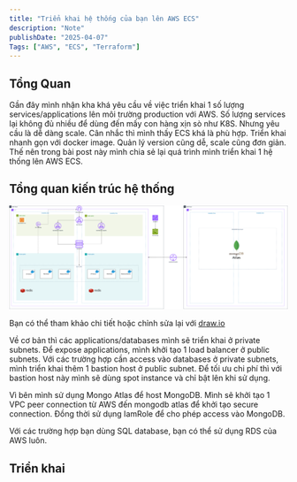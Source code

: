```yaml
---
title: "Triển khai hệ thống của bạn lên AWS ECS"
description: "Note"
publishDate: "2025-04-07"
Tags: ["AWS", "ECS", "Terraform"]
---
```


## Tổng Quan

Gần đây mình nhận kha khá yêu cầu về việc triển khai 1 số lượng services/applications lên môi trường production với AWS. Số lượng services lại không đủ nhiều để dùng đến mấy con hàng xịn sò như K8S. Nhưng yêu cầu là dễ dàng scale. Cân nhắc thì mình thấy ECS khá là phù hợp. Triển khai nhanh gọn với docker image. Quản lý version cũng dễ, scale cũng đơn giản. Thế nên trong bài post này mình chia sẻ lại quá trình mình triển khai 1 hệ thống lên AWS ECS.

## Tổng quan kiến trúc hệ thống

![system-architecture](./architecture.png)

Bạn có thể tham khảo chi tiết hoặc chỉnh sửa lại với [draw.io](https://drive.google.com/file/d/1HMUh1GcFb7kLKzcrpXw5GpCoIx_3XE-O/view?usp=sharing)

Về cơ bản thì các applications/databases mình sẽ triển khai ở private subnets. Để expose applications, mình khởi tạo 1 load balancer ở public subnets.
Với các trường hợp cần access vào databases ở private subnets, mình triển khai thêm 1 bastion host ở public subnet. Để tối ưu chi phí thì với bastion host này mình sẽ dùng spot instance và chỉ bật lên khi sử dụng.

Vì bên mình sử dụng Mongo Atlas để host MongoDB. Mình sẽ khởi tạo 1 VPC peer connection từ AWS đến mongodb atlas để khởi tạo secure connection.
Đồng thời sử dụng IamRole để cho phép access vào MongoDB.

Với các trường hợp bạn dùng SQL database, bạn có thể sử dụng RDS của AWS luôn.

## Triển khai